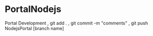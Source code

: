 # PortalNodejs
Portal Development ,
git add . ,
git commit -m "comments" ,
git push NodejsPortal [branch name]
